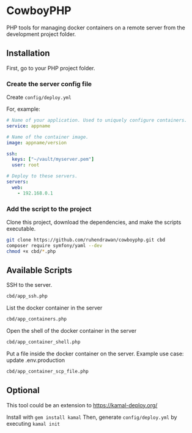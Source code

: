 # CowboyPHP
PHP tools for managing docker containers on a remote server from the development project folder.

## Installation

First, go to your PHP project folder.

### Create the server config file

Create `config/deploy.yml`

For, example:
```yaml
# Name of your application. Used to uniquely configure containers.
service: appname

# Name of the container image.
image: appname/version

ssh:
  keys: ["~/vault/myserver.pem"]
  user: root

# Deploy to these servers.
servers:
  web:
    - 192.168.0.1

```

### Add the script to the project

Clone this project, download the dependencies, and make the scripts executable.

```bash
git clone https://github.com/ruhendrawan/cowboyphp.git cbd
composer require symfony/yaml --dev
chmod +x cbd/*.php
```


## Available Scripts

SSH to the server.
```bash
cbd/app_ssh.php
```

List the docker container in the server
```bash
cbd/app_containers.php
```

Open the shell of the docker container in the server
```bash
cbd/app_container_shell.php
```

Put a file inside the docker container on the server. 
Example use case: update .env.production
```bash
cbd/app_container_scp_file.php
```


## Optional
This tool could be an extension to https://kamal-deploy.org/

Install with `gem install kamal`
Then, generate `config/deploy.yml` by executing `kamal init`

